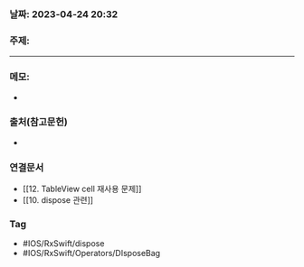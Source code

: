 ### 날짜: 2023-04-24 20:32

### 주제: 
---
### 메모: 
- 

### 출처(참고문헌) 
- 

### 연결문서 
- [[12. TableView cell 재사용 문제]]
- [[10. dispose 관련]]

### Tag
- #IOS/RxSwift/dispose 
- #IOS/RxSwift/Operators/DIsposeBag  